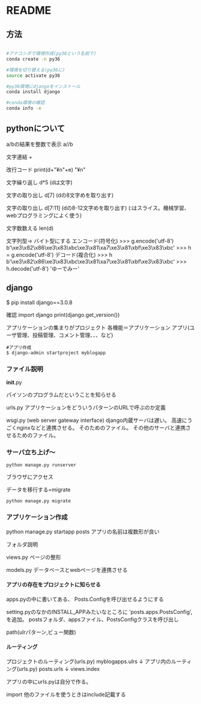# README

## 方法


```sh

#アナコンダで環境作成(py36という名前で)
conda create -n py36

#環境を切り替える(py36に)
source activate py36

#py36環境にdjangoをインストール
conda install django

#conda環境の確認
conda info -e


```

## pythonについて

a/bの結果を整数で表示
a//b


文字連結
+

改行コード
print(d+"¥n"+e)
"¥n"

文字繰り返し
d*5
(dは文字)

文字の取り出し
d[7]
(dの8文字めを取り出す)

文字の取り出し
d[7:11]
(dの8-12文字めを取り出す)
(:はスライス。機械学習、webプログラミングによく使う)

文字数数える
len(d)

文字列型-> バイト型にする
    エンコード(符号化)
    >>> g.encode('utf-8')
    b'\xe3\x82\x86\xe3\x83\xbc\xe3\x81\xa7\xe3\x81\xbf\xe3\x83\xbc'
    >>> h = g.encode('utf-8')
    デコード(複合化)
    >>> h
    b'\xe3\x82\x86\xe3\x83\xbc\xe3\x81\xa7\xe3\x81\xbf\xe3\x83\xbc'
    >>> h.decode('utf-8')
    'ゆーでみー'


## django


$ pip install django==3.0.8

確認
import django
print(django.get_version())


アプリケーションの集まりがプロジェクト
各機能＝アプリケーション
アプリ(ユーザ管理、投稿管理、コメント管理、、、など)

```
#アプリ作成
$ django-admin startproject myblogapp
```

### ファイル説明
__init__.py

パイソンのプログラムだということを知らせる


urls.py
アプリケーションをどういうパターンのURLで呼ぶのか定義

wsgi.py
(web server gateway interface)
django内蔵サーバは遅い。
高速にうごくnginxなどと連携させる。
そのためのファイル。
その他のサーバと連携させるためのファイル。

### サーバ立ち上げ〜

```
python manage.py runserver
```

ブラウザにアクセス

データを移行する=migrate
```
python manage.py migrate
```

### アプリケーション作成

  python manage.py startapp posts
アプリの名前は複数形が良い

フォルダ説明

views.py
ページの整形

models.py
データベースとwebページを連携させる

#### アプリの存在をプロジェクトに知らせる
apps.pyの中に書いてある、
Posts.Configを呼び出せるようにする

setting.pyのなかのINSTALL_APPみたいなところに
    'posts.apps.PostsConfig',
を追加。
postsフォルダ、appsファイル、PostsConfigクラスを呼び出し

path(ulrパターン,ビュー関数)

#### ルーティング

プロジェクトのルーティング(urls.py)
myblogapps.ulrs
↓
アプリ内のルーティング(urls.py)
posts.urls
↓
views.index

アプリの中にurls.pyは自分で作る。

import
他のファイルを使うときはinclude記載する



